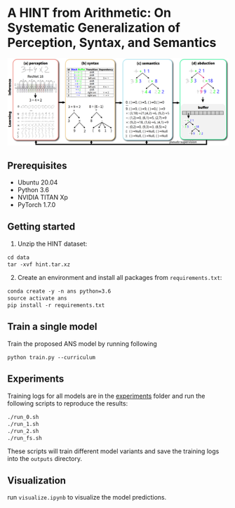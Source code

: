 # A HINT from Arithmetic: On Systematic Generalization of Perception, Syntax, and Semantics

<div align="center">
  <img src="ans.png" width="750px">
</div>

## Prerequisites
* Ubuntu 20.04
* Python 3.6
* NVIDIA TITAN Xp
* PyTorch 1.7.0

## Getting started
1. Unzip the HINT dataset:
```
cd data
tar -xvf hint.tar.xz
```

2. Create an environment and install all packages from `requirements.txt`:
```
conda create -y -n ans python=3.6
source activate ans
pip install -r requirements.txt
```

## Train a single model
Train the proposed ANS model by running following
```
python train.py --curriculum
```

## Experiments
Training logs for all models are in the <a href = "/experiments">experiments</a> folder and run the following scripts to reproduce the results:
```
./run_0.sh
./run_1.sh
./run_2.sh
./run_fs.sh
```
These scripts will train different model variants and save the training logs into the `outputs` directory.

## Visualization
run `visualize.ipynb` to visualize the model predictions.

